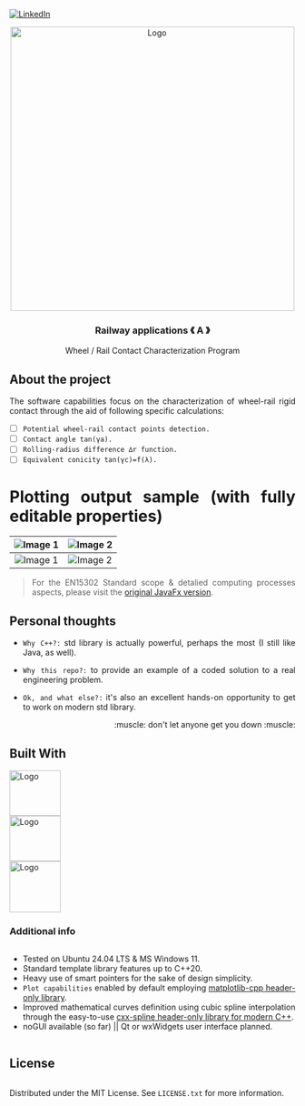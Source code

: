 [![LinkedIn][linkedin-shield]][linkedin-url]

<!-- PROJECT LOGO -->
<div align="center">
  <a align="center">
    <img src="https://github.com/criogenox/B_ECC-Cpp-version_plot-capabilities_noGUI/assets/53323058/ad59ea63-6435-4b13-8efb-74729541e4ef.png" alt="Logo" width="500">
  </a>
  <h3 align="center">Railway applications &#x300A; A &#x300B;</h3>
  <p align="center">
    Wheel / Rail Contact Characterization Program
  </p>
</div>

## About the project

<div align="justify">
  <p>
The software capabilities focus on the characterization of wheel-rail rigid contact through the aid of following specific calculations:

- [ ] `Potential wheel-rail contact points detection.`
- [ ] `Contact angle tan(γa).`
- [ ] `Rolling-radius difference ∆r function.`
- [ ] `Equivalent conicity tan(γc)=f(λ).`

#  Plotting output sample (with fully editable properties)

| ![Image 1](https://github.com/criogenox/A_WRCC-Cpp-version_plot-capabilities_noGUI/assets/53323058/5af1e805-2b26-4aaa-9e55-8bdfa09a0015.png) | ![Image 2](https://github.com/criogenox/A_WRCC-Cpp-version_plot-capabilities_noGUI/assets/53323058/a2c6d4c2-7c75-4649-a93c-4f38209eecbb.png) |
|:---:|:---:|
| ![Image 1](https://github.com/criogenox/A_WRCC-Cpp-version_plot-capabilities_noGUI/assets/53323058/956010b2-ffde-4987-a830-946a89c592a4.png) | ![Image 2](https://github.com/criogenox/A_WRCC-Cpp-version_plot-capabilities_noGUI/assets/53323058/28d5592c-16c7-4d8c-a106-8b08d94380ec.png) |

> For the EN15302 Standard scope & detalied computing processes aspects, please visit the [original JavaFx version][WRCC_java-url].
   </p>
   <div>

## Personal thoughts

<div align="justify">
  <p>
    
* `Why C++?:` std library is actually powerful, perhaps the most (I still like Java, as well).
* `Why this repo?:` to provide an example of a coded solution to a real engineering problem.
* `Ok, and what else?:` it's also an excellent hands-on opportunity to get to work on modern std library.

   </p>
    <p align="right">
    :muscle: don't let anyone get you down :muscle:
  </p> 
   <div>
     
## Built With

<div style="display: flex; flex-direction: column; align=center">
    <img class="img"src="https://github.com/criogenox/B_ECC-Cpp-version_plot-capabilities_noGUI/assets/53323058/1fdf2d22-fb04-45aa-9db0-8bd973942914.png" alt="Logo" width="90" height="80"/>
    <img class="img"src="https://github.com/criogenox/B_ECC-Cpp-version_plot-capabilities_noGUI/assets/53323058/6870b0b2-403c-49da-b745-5714b08f4a73.png" alt="Logo" width="90" height="80"/>
    <img class="img"src="https://github.com/criogenox/B_ECC-Cpp-version_plot-capabilities_noGUI/assets/53323058/7f7c66db-97e3-49a1-92d9-df41500b54ae.png" alt="Logo" width="90" height="90"/>

### Additional info
* Tested on Ubuntu 24.04 LTS & MS Windows 11.
* Standard template library features up to C++20.
* Heavy use of smart pointers for the sake of design simplicity.
* `Plot capabilities` enabled by default employing [matplotlib-cpp header-only library][matplotlib-cpp-url].
* Improved mathematical curves definition using cubic spline interpolation through the easy-to-use [cxx-spline header-only library for modern C++][cxx-spline-url].
* noGUI available (so far) || Qt or wxWidgets user interface planned.

<!-- LICENSE -->
## License

Distributed under the MIT License. See `LICENSE.txt` for more information.

<!-- MARKDOWN LINKS & IMAGES -->
<!-- https://www.markdownguide.org/basic-syntax/#reference-style-links -->
[linkedin-shield]: https://user-images.githubusercontent.com/53323058/230575198-fa1acbf4-8f82-4d8e-b245-3979276bc240.png
[linkedin-url]: https://www.linkedin.com/in/criogenox/
[matplotlib-cpp-url]: https://github.com/lava/matplotlib-cpp/tree/master
[cxx-spline-url]: https://github.com/snsinfu/cxx-spline
[WRCC_java-url]: https://github.com/criogenox/A_WRCC-Wheel-Rail-Contact-Characterization
